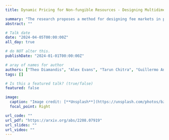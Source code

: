 ```yaml
---
title: Dynamic Pricing for Non-fungible Resources - Designing Multidimensional Blockchain Fee Markets

summary: "The research proposes a method for designing fee markets in public blockchains that efficiently price multiple non-fungible resources. It utilizes a dynamic pricing mechanism based on a network designer-specified loss function, aligning incentives between the network, users, and miners to enhance overall performance."
abstract: ""

# Talk date
date: "2024-04-05T00:00:00Z"
all_day: true

# do NOT alter this.
publishDate: "2024-01-01T00:00:00Z"

# aray of names for author
authors: ["Theo Diamandis", "Alex Evans", "Tarun Chitra", "Guillermo Angeris"]
tags: []

# Is this a featured talk? (true/false)
featured: false

image:
  caption: "Image credit: [**Unsplash**](https://unsplash.com/photos/bzdhc5b3Bxs)"
  focal_point: Right

url_code: ""
url_pdf: "https://arxiv.org/abs/2208.07919"
url_slides: ""
url_video: ""
---
```


